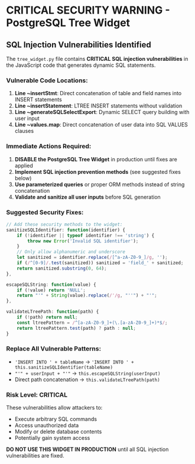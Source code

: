 # CRITICAL SECURITY WARNING - PostgreSQL Tree Widget

## SQL Injection Vulnerabilities Identified

The `tree_widget.py` file contains **CRITICAL SQL injection vulnerabilities** in the JavaScript code that generates dynamic SQL statements.

### Vulnerable Code Locations:

1. **Line ~insertStmt**: Direct concatenation of table and field names into INSERT statements
2. **Line ~insertStatement**: LTREE INSERT statements without validation
3. **Line ~generateSQLSelectExport**: Dynamic SELECT query building with user input
4. **Line ~values.map**: Direct concatenation of user data into SQL VALUES clauses

### Immediate Actions Required:

1. **DISABLE the PostgreSQL Tree Widget** in production until fixes are applied
2. **Implement SQL injection prevention methods** (see suggested fixes below)
3. **Use parameterized queries** or proper ORM methods instead of string concatenation
4. **Validate and sanitize all user inputs** before SQL generation

### Suggested Security Fixes:

```javascript
// Add these security methods to the widget:
sanitizeSQLIdentifier: function(identifier) {
    if (!identifier || typeof identifier !== 'string') {
        throw new Error('Invalid SQL identifier');
    }
    // Only allow alphanumeric and underscore
    let sanitized = identifier.replace(/[^a-zA-Z0-9_]/g, '');
    if (/^[0-9]/.test(sanitized)) sanitized = 'field_' + sanitized;
    return sanitized.substring(0, 64);
},

escapeSQLString: function(value) {
    if (!value) return 'NULL';
    return "'" + String(value).replace(/'/g, "''") + "'";
},

validateLTreePath: function(path) {
    if (!path) return null;
    const ltreePattern = /^[a-zA-Z0-9_]+(\.[a-zA-Z0-9_]+)*$/;
    return ltreePattern.test(path) ? path : null;
}
```

### Replace All Vulnerable Patterns:

- `'INSERT INTO ' + tableName` → `'INSERT INTO ' + this.sanitizeSQLIdentifier(tableName)`
- `"'" + userInput + "'"` → `this.escapeSQLString(userInput)`
- Direct path concatenation → `this.validateLTreePath(path)`

### Risk Level: **CRITICAL**

These vulnerabilities allow attackers to:
- Execute arbitrary SQL commands
- Access unauthorized data
- Modify or delete database contents
- Potentially gain system access

**DO NOT USE THIS WIDGET IN PRODUCTION** until all SQL injection vulnerabilities are fixed.